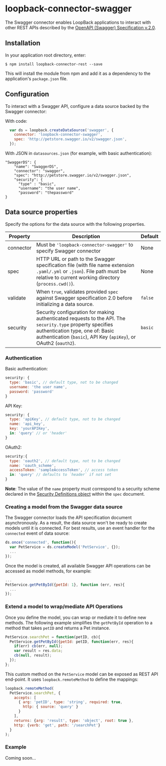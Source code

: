 # loopback-connector-swagger
The Swagger connector enables LoopBack applications to interact with other REST APIs described by the [OpenAPI (Swagger) Specification v.2.0](https://github.com/OAI/OpenAPI-Specification/blob/master/versions/2.0.md).

## Installation 

In your application root directory, enter:
```
$ npm install loopback-connector-rest --save
```

This will install the module from npm and add it as a dependency to the application's `package.json` file.

## Configuration

To interact with a Swagger API, configure a data source backed by the Swagger connector:

With code:

```javascript
  var ds = loopback.createDataSource('swagger', {
    connector: 'loopback-connector-swagger',
    spec: 'http://petstore.swagger.io/v2/swagger.json',
  });
```

With JSON in `datasources.json` (for example, with basic authentication):

```
"SwaggerDS": {
    "name": "SwaggerDS",
    "connector": "swagger",
    "spec": "http://petstore.swagger.io/v2/swagger.json",
    "security": {
      "type" : "basic", 
      "username": "the user name",
      "password": "thepassword"
}    
```

## Data source properties

Specify the options for the data source with the following properties. 

| Property | Description | Default   |
|----------|-------------|-----------|
| connector | Must be `'loopback-connector-swagger'` to specify Swagger connector| None |
|spec      | HTTP URL or path to the Swagger specification file (with file name extension `.yaml/.yml` or `.json`).  File path must be relative to current working directory (`process.cwd()`).| None |
|validate | When `true`, validates provided `spec` against Swagger specification 2.0 before initializing a data source. | `false`|
| security | Security configuration for making authenticated requests to the API.  The `security.type` property specifies authentication type, one of: Basic authentication (`basic`), API Key (`apiKey`), or OAuth2 (`oauth2`). | `basic` |

### Authentication

Basic authentication:

```javascript
security: {
  type: 'basic', // default type, not to be changed
  username: 'the user name',
  password: 'password'
}
```

API Key:

```javascript
security: {
  type: 'apiKey', // default type, not to be changed
  name: 'api_key',
  key: 'yourAPIKey',
  in: 'query' // or 'header'
}
```

OAuth2:

```javascript
security:{
  type: 'oauth2', // default type, not to be changed
  name: 'oauth_scheme',
  accessToken: 'sampleAccessToken', // access token
  in: 'query' // defaults to `header` if not set
}
```

**Note**: The value of the `name` property must correspond to a security scheme declared in the [Security Definitions object](https://github.com/OAI/OpenAPI-Specification/blob/master/versions/2.0.md#security-definitions-object) within the `spec` document.

### Creating a model from the Swagger data source

The Swagger connector loads the API specification document asynchronously. As a result, the data source won't be ready to create models until it is connected.  For best results, use an event handler for the `connected` event of data source:

```javascript
ds.once('connected', function(){
  var PetService = ds.createModel('PetService', {});
  ...
});
```
Once the model is created, all available Swagger API operations can be accessed as model methods, for example:

```javascript
...
PetService.getPetById({petId: 1}, function (err, res){
  ...
});
```

### Extend a model to wrap/mediate API Operations
Once you define the model, you can wrap or mediate it to define new methods. The following example simplifies the `getPetById` operation to a method that takes `petID` and returns a Pet instance.

```javascript
PetService.searchPet = function(petID, cb){
  PetService.getPetById({petId: petID, function(err, res){
    if(err) cb(err, null);
    var result = res.data;
    cb(null, result);
  });
};
```

This custom method on the `PetService` model can be exposed as REST API end-point. It uses `loopback.remoteMethod` to define the mappings:

```javascript
loopback.remoteMethod(
  PetService.searchPet, {
    accepts: [
      { arg: 'petID', type: 'string', required: true,
        http: { source: 'query' }
      }
    ],
    returns: {arg: 'result', type: 'object', root: true },
    http: {verb: 'get', path: '/searchPet'}
  }
);
```

### Example

Coming soon...
